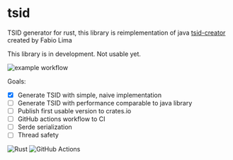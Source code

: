 # tsid
TSID generator for rust, this library is reimplementation of java [tsid-creator](https://github.com/f4b6a3/tsid-creator/) created by Fabio Lima

This library is in development. Not usable yet.

![example workflow](https://github.com/jakudlaty/tsid/actions/workflows/rust.yml/badge.svg)

Goals:
- [x] Generate TSID with simple, naive implementation
- [ ] Generate TSID with performance comparable to java library
- [ ] Publish first usable version to crates.io
- [ ] GitHub actions workflow to CI
- [ ] Serde serialization
- [ ] Thread safety

![Rust](https://img.shields.io/badge/rust-%23000000.svg?style=for-the-badge&logo=rust&logoColor=white)
![GitHub Actions](https://img.shields.io/badge/github%20actions-%232671E5.svg?style=for-the-badge&logo=githubactions&logoColor=white)

